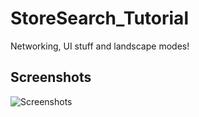 # StoreSearch_Tutorial

Networking, UI stuff and landscape modes!

## Screenshots
![Screenshots](https://i.imgur.com/t3UGnUK.png)
